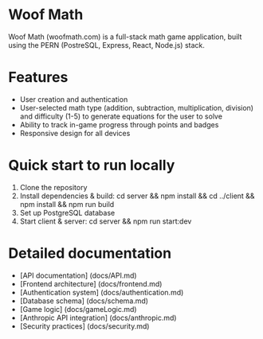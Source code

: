# Woof Math

Woof Math (woofmath.com) is a full-stack math game application, built using the PERN (PostreSQL, Express, React, Node.js) stack.

# Features

- User creation and authentication
- User-selected math type (addition, subtraction, multiplication, division) and difficulty (1-5) to generate equations for the user to solve
- Ability to track in-game progress through points and badges
- Responsive design for all devices

# Quick start to run locally

1. Clone the repository
2. Install dependencies & build: cd server && npm install && cd ../client && npm install && npm run build
3. Set up PostgreSQL database
4. Start client & server: cd server && npm run start:dev

# Detailed documentation

- [API documentation] (docs/API.md)
- [Frontend architecture] (docs/frontend.md)
- [Authentication system] (docs/authentication.md)
- [Database schema] (docs/schema.md)
- [Game logic] (docs/gameLogic.md)
- [Anthropic API integration] (docs/anthropic.md)
- [Security practices] (docs/security.md)
